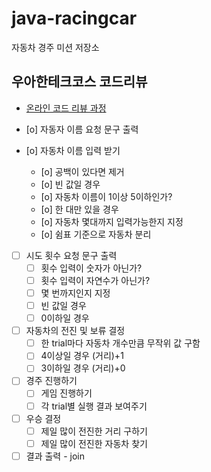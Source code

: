 # java-racingcar

자동차 경주 미션 저장소

## 우아한테크코스 코드리뷰

- [온라인 코드 리뷰 과정](https://github.com/woowacourse/woowacourse-docs/blob/master/maincourse/README.md)

- [o]  자동자 이름 요청 문구 출력
- [o]  자동차 이름 입력 받기
    - [o]  공백이 있다면 제거
    - [o]  빈 값일 경우
    - [o]  자동차 이름이 1이상 5이하인가?
    - [o]  한 대만 있을 경우
    - [o]  자동차 몇대까지 입력가능한지 지정
    - [o]  쉼표 기준으로 자동차 분리
- [ ]  시도 횟수 요청 문구 출력
    - [ ] 횟수 입력이 숫자가 아닌가?
    - [ ] 횟수 입력이 자연수가 아닌가?
    - [ ] 몇 번까지인지 지정
    - [ ] 빈 값일 경우
    - [ ] 0이하일 경우
- [ ]  자동차의 전진 및 보류 결정
    - [ ]  한 trial마다 자동차 개수만큼 무작위 값 구함
    - [ ]  4이상일 경우 (거리)+1
    - [ ]  3이하일 경우 (거리)+0
- [ ]  경주 진행하기
    - [ ]  게임 진행하기
    - [ ]  각 trial별 실행 결과 보여주기
- [ ]  우승 결정
    - [ ]  제일 많이 전진한 거리 구하기
    - [ ]  제일 많이 전진한 자동차 찾기
- [ ]  결과 출력 - join